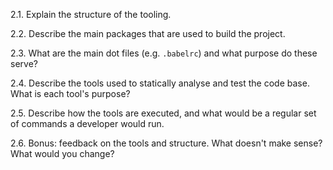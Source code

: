 2.1. Explain the structure of the tooling.

2.2. Describe the main packages that are used to build the project.

2.3. What are the main dot files (e.g. `.babelrc`) and what purpose do these serve?

2.4. Describe the tools used to statically analyse and test the code base. What is each tool's purpose?

2.5. Describe how the tools are executed, and what would be a regular set of commands a developer would run.

2.6. Bonus: feedback on the tools and structure. What doesn't make sense? What would you change?
